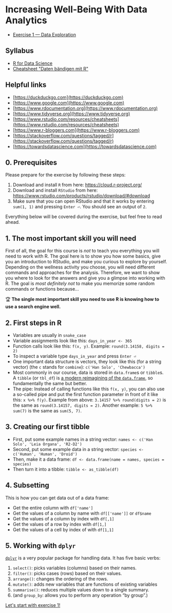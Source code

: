 # Increasing Well-Being With Data Analytics

- [Exercise 1 — Data Exploration](./EXERCISE-1.md)

## Syllabus

- [R for Data Science](https://r4ds.had.co.nz)
- [Cheatsheet "Daten bändigen mit R"](../wellbeing/Schummelzettel%20–%20dplyr%20und%20tidyr.pdf)

## Helpful links

- [https://duckduckgo.com](https://duckduckgo.com)
- [https://www.google.com](https://www.google.com)
- [https://www.rdocumentation.org](https://www.rdocumentation.org)
- [https://www.tidyverse.org](https://www.tidyverse.org)
- [https://www.rstudio.com/resources/cheatsheets](https://www.rstudio.com/resources/cheatsheets)
- [https://www.r-bloggers.com](https://www.r-bloggers.com)
- [https://stackoverflow.com/questions/tagged/r](https://stackoverflow.com/questions/tagged/r)
- [https://towardsdatascience.com](https://towardsdatascience.com)

## 0. Prerequisites

Please prepare for the exercise by following these steps:

1. Download and install `R` from here: https://cloud.r-project.org/
1. Download and install `RStudio` from here: https://www.rstudio.com/products/rstudio/download/#download
1. Make sure that you can open RStudio and that it works by entering `sum(1, 1)` and pressing `Enter ⏎`. You should see an output of `2`.

Everything below will be covered during the exercise, but feel free to read ahead.

## 1. The most important skill you will need

First of all, the goal for this course is _not_ to teach you everything you will need to work with R. The goal here is to show you how some basics, give you an introduction to RStudio, and make you curious to explore by yourself. Depending on the wellness activity you choose, you will need different commands and approaches for the analysis. Therefore, we want to show you where to look for the answers and give you a glimpse into working with R. The goal is _most definitely not_ to make you memorize some random commands or functions because...

:trophy: **The single most important skill you need to use R is knowing how to use a search engine well.**

## 2. First steps in R

- Variables are usually in `snake_case`
- Variable assignments look like this: `days_in_year <- 365`
- Function calls look like this: `f(x, y)`. Example: `round(3.14158, digits = 2)`
- To inspect a variable type `days_in_year` and press `Enter ⏎`
- One important data structure is vectors, they look like this (for a string vector) (the `c` stands for `combine`): `c('Han Solo', 'Chewbacca')`
- Most commonly in our course, data is stored in `data.frame`s or `tibble`s. A `tibble` (or `tbl_df`) is [a modern reimagining of the `data.frame`](https://tibble.tidyverse.org), so fundamentally the same but better.
- The pipe: Instead of calling functions like this `f(x, y)`, you can also use a so-called pipe and put the first function parameter in front of it like this: `x %>% f(y)`. Example from above: `3.14157 %>% round(digits = 2)` is the same as `round(3.14157, digits = 2)`. Another example: `5 %>% sum(7)` is the same as `sum(5, 7)`.

## 3. Creating our first tibble

- First, put some example names in a string vector: `names <- c('Han Solo', 'Leia Organa', 'R2-D2')`
- Second, put some example data in a string vector: `species <- c('Human', 'Human', 'Droid')`
- Then, make it a data frame: `df <- data.frame(name = names, species = species)`
- Then turn it into a tibble: `tibble <- as_tibble(df)`

## 4. Subsetting

This is how you can get data out of a data frame:

- Get the entire column with `df['name']`
- Get the values of a column by name with `df[['name']]` or `df$name`
- Get the values of a column by index with `df[,1]`
- Get the values of a row by index with `df[1,]`
- Get the values of a cell by index of with `df[1,1]`

## 5. Working with `dplyr`

[`dplyr`](https://github.com/tidyverse/dplyr) is a very popular package for handling data. It has five basic verbs:

1.  `select()`: picks variables (columns) based on their names.
2.  `filter()`: picks cases (rows) based on their values.
3.  `arrange()`: changes the ordering of the rows.
4.  `mutate()`: adds new variables that are functions of existing variables
5.  `summarise()`: reduces multiple values down to a single summary.
6.  (and `group_by`: allows you to perform any operation “by group”.)

[Let's start with exercise 1!](./EXERCISE-1.md)
